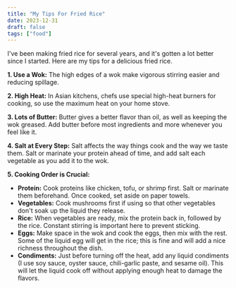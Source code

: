 ```yaml
---
title: "My Tips For Fried Rice"
date: 2023-12-31
draft: false
tags: ["food"]
---
```


I've been making fried rice for several years, and it's gotten a lot better since I started. Here are my tips for a delicious fried rice.

**1. Use a Wok:** The high edges of a wok make vigorous stirring easier and reducing spillage.

**2. High Heat:** In Asian kitchens, chefs use special high-heat burners for cooking, so use the maximum heat on your home stove.

**3. Lots of Butter:** Butter gives a better flavor than oil, as well as keeping the wok greased. Add butter before most ingredients and more whenever you feel like it.

**4. Salt at Every Step:** Salt affects the way things cook and the way we taste them. Salt or marinate your protein ahead of time, and add salt each vegetable as you add it to the wok.

**5. Cooking Order is Crucial:**
   - **Protein:** Cook proteins like chicken, tofu, or shrimp first. Salt or marinate them beforehand. Once cooked, set aside on paper towels.
   - **Vegetables:** Cook mushrooms first if using so that other vegetables don't soak up the liquid they release.
   - **Rice:** When vegetables are ready, mix the protein back in, followed by the rice. Constant stirring is important here to prevent sticking.
   - **Eggs:** Make space in the wok and cook the eggs, then mix with the rest. Some of the liquid egg will get in the rice; this is fine and will add a nice richness throughout the dish.
   - **Condiments:** Just before turning off the heat, add any liquid condiments (I use soy sauce, oyster sauce, chili-garlic paste, and sesame oil). This will let the liquid cook off without applying enough heat to damage the flavors.

